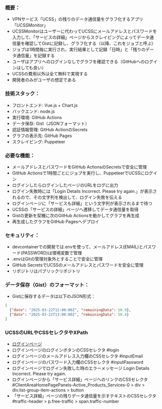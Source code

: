 ### 概要：
- VPNサービス「UCSS」の残りのデータ通信量をグラフ化するアプリ「UCSSMonitor」
- UCSSMonitorはユーザーに代わってUCSSにメールアドレスとパスワードを入力して、「サービスの詳細」ページからスクレイピングによってデータ通信量を確認してGistに記録し、グラフ化する（以降、これをジョブと呼ぶ）
- ジョブは1時間毎に実行され、実行結果として記録「日時」と「残りのデータ通信量」を記録する
- ユーザはアプリへのログインなしでグラフを確認できる（GitHubへのログインはしても良い）
- UCSSの費用以外は全て無料で実現する
- 開発者のみがユーザの想定である

### 技術スタック：
- フロントエンド: Vue.js + Chart.js
- バックエンド: node.js
- 実行環境: GitHub Actions
- データ保存: Gist（JSONフォーマット）
- 認証情報管理: GitHub ActionのSecrets
- グラフの表示先: GitHub Pages
- スクレイピング: Puppeteer

### 必要な機能：
- メールアドレスとパスワードをGitHub ActionsのSecretsで安全に管理
- GitHub Actionsで1時間ごとにジョブを実行し、PuppeteerでUCSSにログイン
- ログインしたらログインしたページのURLをログに出力
- ログイン失敗時には「Login Details Incorrect. Please try again.」が表示されるので、その文字列を検出して、ログイン失敗を伝える
- ログインページに「サービスも詳細」という文字列が表示されるまで待つ
- UCSSの「サービスの詳細」ページへ遷移してデータ通信量を取得
- Gistの更新を契機に次のGitHub Actionsを動かしてグラフを再生成
- 再生成したグラフをGitHub Pagesへデプロイ

### セキュリティ：

- devcontainerでの開発では.envを使って、メールアドレス(EMAIL)とパスワード(PASSWORD)は環境変数で管理
- .envはGitの管理対象外とすることで安全に管理
- GitHub SecretsでUCSSのメールアドレスとパスワードを安全に管理
- リポジトリはパブリックリポジトリ

### データ保存（Gist）のフォーマット：
- Gistに保存するデータは以下のJSON形式：
```json
[
  {"date": "2025-03-22T12:00:00Z", "remainingData": 50.9},
  {"date": "2025-03-22T13:00:00Z", "remainingData": 50.4}
]
```

### UCSSのURLやCSSセレクタやXPath
- [ログインページ](https://my.undercurrentss.biz/index.php?rp=/login)
- ログインページのログインボタンのCSSセレクタ #login
- ログインページのメールアドレス入力欄のCSSセレクタ #inputEmail
- ログインページのパスワード入力欄のCSSセレクタ #inputPassword
- ログインページでログイン失敗した時のエラーメッセージ Login Details Incorrect. Please try again.
- ログインページから「サービス詳細」ページへのリンクのCSSセレクタ　#ClientAreaHomePagePanels-Active_Products_Services-0 > div > div.list-group-item-actions > button
- 「サービス詳細」ページの残りデータ通信量を示すテキストのCSSセレクタ #traffic-header > p.free-traffic > span.traffic-number